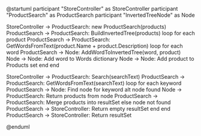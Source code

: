 @startuml
participant "StoreController" as StoreController
participant "ProductSearch" as ProductSearch
participant "InvertedTreeNode" as Node

StoreController -> ProductSearch: new ProductSearch(products)
ProductSearch -> ProductSearch: BuildInvertedTree(products)
loop for each product
    ProductSearch -> ProductSearch: GetWordsFromText(product.Name + product.Description)
    loop for each word
        ProductSearch -> Node: AddWordToInvertedTree(word, product)
        Node -> Node: Add word to Words dictionary
        Node -> Node: Add product to Products set
    end
end

StoreController -> ProductSearch: Search(searchText)
ProductSearch -> ProductSearch: GetWordsFromText(searchText)
loop for each keyword
    ProductSearch -> Node: Find node for keyword
    alt node found
        Node -> ProductSearch: Return products from node
        ProductSearch -> ProductSearch: Merge products into resultSet
    else node not found
        ProductSearch -> StoreController: Return empty resultSet
    end
end
ProductSearch -> StoreController: Return resultSet

@enduml
